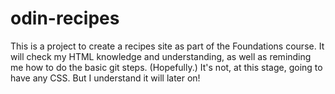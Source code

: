 # odin-recipes

This is a project to create a recipes site as part of the Foundations course.
It will check my HTML knowledge and understanding, as well as reminding me how to do the basic git steps. (Hopefully.)
It's not, at this stage, going to have any CSS. But I understand it will later on!